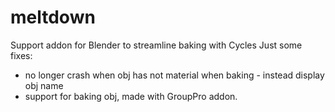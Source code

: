 # meltdown
Support addon for Blender to streamline baking with Cycles
Just some fixes:
- no longer crash when obj has not material when baking - instead display obj name
- support for baking obj, made with GroupPro addon.

